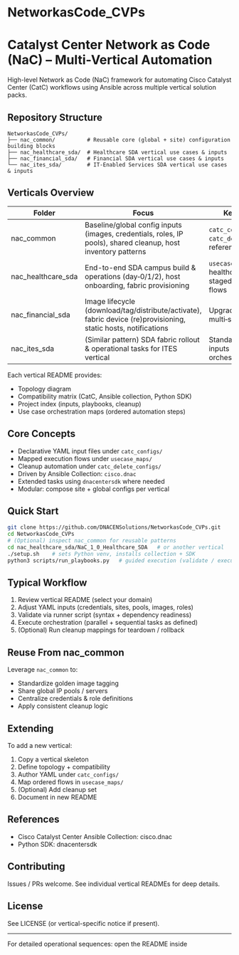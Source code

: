 # NetworkasCode_CVPs
# Catalyst Center Network as Code (NaC) – Multi-Vertical Automation

High-level Network as Code (NaC) framework for automating Cisco Catalyst Center (CatC) workflows using Ansible across multiple vertical solution packs.

## Repository Structure
```
NetworkasCode_CVPs/
├── nac_common/          # Reusable core (global + site) configuration building blocks
├── nac_healthcare_sda/  # Healthcare SDA vertical use cases & inputs
├── nac_financial_sda/   # Financial SDA vertical use cases & inputs
└── nac_ites_sda/        # IT-Enabled Services SDA vertical use cases & inputs
```

## Verticals Overview
| Folder | Focus | Key Artifacts |
|--------|-------|---------------|
| nac_common | Baseline/global config inputs (images, credentials, roles, IP pools), shared cleanup, host inventory patterns | `catc_configs/`, `catc_delete_configs/`, reference samples |
| nac_healthcare_sda | End-to-end SDA campus build & operations (day‑0/1/2), host onboarding, fabric provisioning | `usecase_maps/`, healthcare topology, staged automation flows |
| nac_financial_sda | Image lifecycle (download/tag/distribute/activate), fabric device (re)provisioning, static hosts, notifications | Upgrade sequencing, multi‑site patterns |
| nac_ites_sda | (Similar pattern) SDA fabric rollout & operational tasks for ITES vertical | Standardized YAML inputs & playbook orchestration |

Each vertical README provides:  
- Topology diagram  
- Compatibility matrix (CatC, Ansible collection, Python SDK)  
- Project index (inputs, playbooks, cleanup)  
- Use case orchestration maps (ordered automation steps)

## Core Concepts
- Declarative YAML input files under `catc_configs/`
- Mapped execution flows under `usecase_maps/`
- Cleanup automation under `catc_delete_configs/`
- Driven by Ansible Collection: `cisco.dnac`
- Extended tasks using `dnacentersdk` where needed
- Modular: compose site + global configs per vertical

## Quick Start
```bash
git clone https://github.com/DNACENSolutions/NetworkasCode_CVPs.git
cd NetworkasCode_CVPs
# (Optional) inspect nac_common for reusable patterns
cd nac_healthcare_sda/NaC_1_0_Healthcare_SDA   # or another vertical
./setup.sh    # sets Python venv, installs collection + SDK
python3 scripts/run_playbooks.py   # guided execution (validate / execute)
```

## Typical Workflow
1. Review vertical README (select your domain)  
2. Adjust YAML inputs (credentials, sites, pools, images, roles)  
3. Validate via runner script (syntax + dependency readiness)  
4. Execute orchestration (parallel + sequential tasks as defined)  
5. (Optional) Run cleanup mappings for teardown / rollback  

## Reuse From nac_common
Leverage `nac_common` to:
- Standardize golden image tagging
- Share global IP pools / servers
- Centralize credentials & role definitions
- Apply consistent cleanup logic

## Extending
To add a new vertical:
1. Copy a vertical skeleton
2. Define topology + compatibility
3. Author YAML under `catc_configs/`
4. Map ordered flows in `usecase_maps/`
5. (Optional) Add cleanup set
6. Document in new README

## References
- Cisco Catalyst Center Ansible Collection: cisco.dnac  
- Python SDK: dnacentersdk  

## Contributing
Issues / PRs welcome. See individual vertical READMEs for deep details.

## License
See LICENSE (or vertical-specific notice if present).

---
For detailed operational sequences: open the README inside